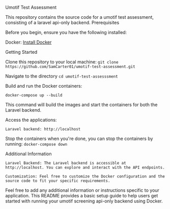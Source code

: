 Umotif Test Assessment

This repository contains the source code for a umotif test assessment, consisting of a laravel api-only backend.
Prerequisites

Before you begin, ensure you have the following installed:

Docker: [Install Docker](https://docs.docker.com/engine/install/)

Getting Started

Clone this repository to your local machine: 
        ```git clone https://github.com/SamCarter01/umotif-test-assessment.git```

Navigate to the directory
        ```cd umotif-test-assesssment```

Build and run the Docker containers:

```docker-compose up --build```

This command will build the images and start the containers for both the Laravel backend.

Access the applications:

    Laravel backend: http://localhost    
                        
Stop the containers when you're done, you can stop the containers by running:
    ```docker-compose down```

Additional Information

    Laravel Backend: The Laravel backend is accessible at http://localhost. You can explore and interact with the API endpoints.

    Customization: Feel free to customize the Docker configuration and the source code to fit your specific requirements.

Feel free to add any additional information or instructions specific to your application. This README provides a basic setup guide to help users get started with running your umotif screening api-only backend using Docker.
